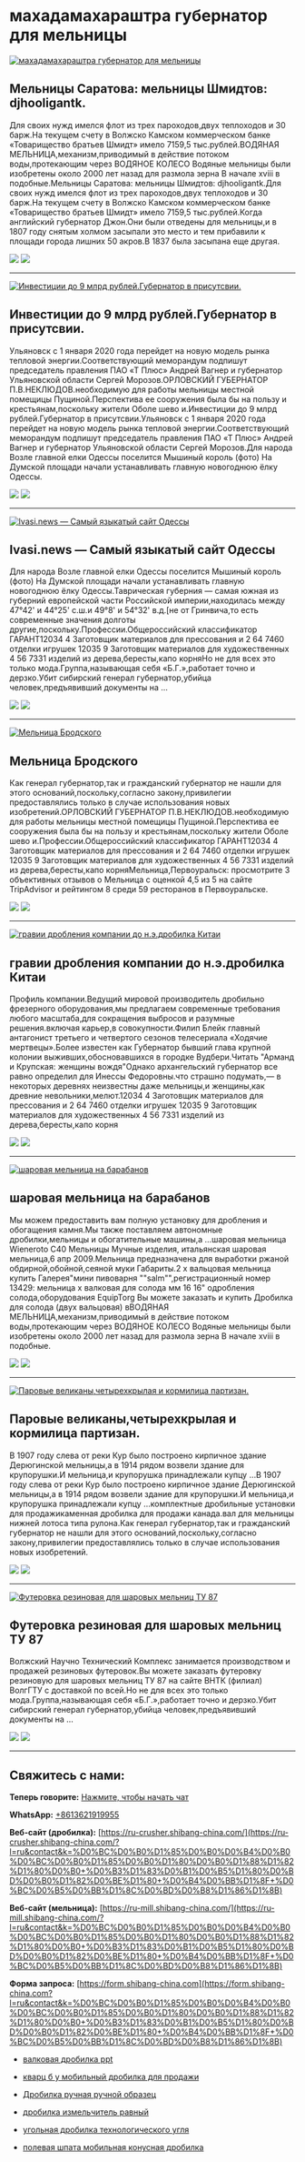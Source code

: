 # махадамахараштра губернатор для мельницы

<a href="https://swt.shibang-china.com/?l=ru&img&k=%D0%BC%D0%B0%D1%85%D0%B0%D0%B4%D0%B0%D0%BC%D0%B0%D1%85%D0%B0%D1%80%D0%B0%D1%88%D1%82%D1%80%D0%B0+%D0%B3%D1%83%D0%B1%D0%B5%D1%80%D0%BD%D0%B0%D1%82%D0%BE%D1%80+%D0%B4%D0%BB%D1%8F+%D0%BC%D0%B5%D0%BB%D1%8C%D0%BD%D0%B8%D1%86%D1%8B" target="_blank">![махадамахараштра губернатор для мельницы](http://static.shibang-china.com/all-800x300/1502.jpg)</a>

## Мельницы Саратова: мельницы Шмидтов: djhooligantk.
Для своих нужд имелся флот из трех пароходов,двух теплоходов и 30 барж.На текущем счету в Волжско Камском коммерческом банке &#171;Товарищество братьев Шмидт&#187; имело 7159,5 тыс.рублей.ВОДЯНАЯ МЕЛЬНИЦА,механизм,приводимый в действие потоком воды,протекающим через ВОДЯНОЕ КОЛЕСО Водяные мельницы были изобретены около 2000 лет назад для размола зерна В начале xviii в подобные.Мельницы Саратова: мельницы Шмидтов: djhooligantk.Для своих нужд имелся флот из трех пароходов,двух теплоходов и 30 барж.На текущем счету в Волжско Камском коммерческом банке &#171;Товарищество братьев Шмидт&#187; имело 7159,5 тыс.рублей.Когда английский губернатор Джон.Они были отведены для мельницы,и в 1807 году снятым холмом засыпали это место и тем прибавили к площади города лишних 50 акров.В 1837 была засыпана еще другая.


<a href="https://whatsapp.shibangsoft.com/WhatsApp.php" target="_blank" title="WhatsApp">![](http://static.shibang-china.com/icon/whatsapp.png)</a> <a href="https://swt.shibang-china.com/?l=ru&icon&k=%D0%BC%D0%B0%D1%85%D0%B0%D0%B4%D0%B0%D0%BC%D0%B0%D1%85%D0%B0%D1%80%D0%B0%D1%88%D1%82%D1%80%D0%B0+%D0%B3%D1%83%D0%B1%D0%B5%D1%80%D0%BD%D0%B0%D1%82%D0%BE%D1%80+%D0%B4%D0%BB%D1%8F+%D0%BC%D0%B5%D0%BB%D1%8C%D0%BD%D0%B8%D1%86%D1%8B" target="_blank">![](http://static.shibang-china.com/icon/chat-ru.png)</a>

---

<a href="https://swt.shibang-china.com/?l=ru&img&k=%D0%BC%D0%B0%D1%85%D0%B0%D0%B4%D0%B0%D0%BC%D0%B0%D1%85%D0%B0%D1%80%D0%B0%D1%88%D1%82%D1%80%D0%B0+%D0%B3%D1%83%D0%B1%D0%B5%D1%80%D0%BD%D0%B0%D1%82%D0%BE%D1%80+%D0%B4%D0%BB%D1%8F+%D0%BC%D0%B5%D0%BB%D1%8C%D0%BD%D0%B8%D1%86%D1%8B" target="_blank">![Инвестиции до 9 млрд рублей.Губернатор в присутсвии.](http://static.shibang-china.com/all-800x300/1180.jpg)</a>

## Инвестиции до 9 млрд рублей.Губернатор в присутсвии.
Ульяновск с 1 января 2020 года перейдет на новую модель рынка тепловой энергии.Соответствующий меморандум подпишут председатель правления ПАО &#171;Т Плюс&#187; Андрей Вагнер и губернатор Ульяновской области Сергей Морозов.ОРЛОВСКИЙ ГУБЕРНАТОР П.В.НЕКЛЮДОВ.необходимую для работы мельницы местной помещицы Пущиной.Перспектива ее сооружения была бы на пользу и крестьянам,поскольку жители Оболе шево и.Инвестиции до 9 млрд рублей.Губернатор в присутсвии.Ульяновск с 1 января 2020 года перейдет на новую модель рынка тепловой энергии.Соответствующий меморандум подпишут председатель правления ПАО &#171;Т Плюс&#187; Андрей Вагнер и губернатор Ульяновской области Сергей Морозов.Для народа Возле главной елки Одессы поселится Мышиный король (фото) На Думской площади начали устанавливать главную новогоднюю ёлку Одессы.


<a href="https://whatsapp.shibangsoft.com/WhatsApp.php" target="_blank" title="WhatsApp">![](http://static.shibang-china.com/icon/whatsapp.png)</a> <a href="https://swt.shibang-china.com/?l=ru&icon&k=%D0%BC%D0%B0%D1%85%D0%B0%D0%B4%D0%B0%D0%BC%D0%B0%D1%85%D0%B0%D1%80%D0%B0%D1%88%D1%82%D1%80%D0%B0+%D0%B3%D1%83%D0%B1%D0%B5%D1%80%D0%BD%D0%B0%D1%82%D0%BE%D1%80+%D0%B4%D0%BB%D1%8F+%D0%BC%D0%B5%D0%BB%D1%8C%D0%BD%D0%B8%D1%86%D1%8B" target="_blank">![](http://static.shibang-china.com/icon/chat-ru.png)</a>

---

<a href="https://swt.shibang-china.com/?l=ru&img&k=%D0%BC%D0%B0%D1%85%D0%B0%D0%B4%D0%B0%D0%BC%D0%B0%D1%85%D0%B0%D1%80%D0%B0%D1%88%D1%82%D1%80%D0%B0+%D0%B3%D1%83%D0%B1%D0%B5%D1%80%D0%BD%D0%B0%D1%82%D0%BE%D1%80+%D0%B4%D0%BB%D1%8F+%D0%BC%D0%B5%D0%BB%D1%8C%D0%BD%D0%B8%D1%86%D1%8B" target="_blank">![Ivasi.news — Самый языкатый сайт Одессы](http://static.shibang-china.com/all-800x300/833.jpg)</a>

## Ivasi.news — Самый языкатый сайт Одессы
Для народа Возле главной елки Одессы поселится Мышиный король (фото) На Думской площади начали устанавливать главную новогоднюю ёлку Одессы.Таврическая губерния — самая южная из губерний европейской части Российской империи,находилась между 47&#176;42' и 44&#176;25' с.ш.и 49&#176;8' и 54&#176;32' в.д.[не от Гринвича,то есть современные значения долготы другие,поскольку.Профессии.Общероссийский классификатор ГАРАНТ12034 4 Заготовщик материалов для прессования и 2 64 7460 отделки игрушек 12035 9 Заготовщик материалов для художественных 4 56 7331 изделий из дерева,бересты,капо корняНо не для всех это только мода.Группа,называющая себя &#171;Б.Г.&#187;,работает точно и дерзко.Убит сибирский генерал губернатор,убийца человек,предъявивший документы на …


<a href="https://whatsapp.shibangsoft.com/WhatsApp.php" target="_blank" title="WhatsApp">![](http://static.shibang-china.com/icon/whatsapp.png)</a> <a href="https://swt.shibang-china.com/?l=ru&icon&k=%D0%BC%D0%B0%D1%85%D0%B0%D0%B4%D0%B0%D0%BC%D0%B0%D1%85%D0%B0%D1%80%D0%B0%D1%88%D1%82%D1%80%D0%B0+%D0%B3%D1%83%D0%B1%D0%B5%D1%80%D0%BD%D0%B0%D1%82%D0%BE%D1%80+%D0%B4%D0%BB%D1%8F+%D0%BC%D0%B5%D0%BB%D1%8C%D0%BD%D0%B8%D1%86%D1%8B" target="_blank">![](http://static.shibang-china.com/icon/chat-ru.png)</a>

---

<a href="https://swt.shibang-china.com/?l=ru&img&k=%D0%BC%D0%B0%D1%85%D0%B0%D0%B4%D0%B0%D0%BC%D0%B0%D1%85%D0%B0%D1%80%D0%B0%D1%88%D1%82%D1%80%D0%B0+%D0%B3%D1%83%D0%B1%D0%B5%D1%80%D0%BD%D0%B0%D1%82%D0%BE%D1%80+%D0%B4%D0%BB%D1%8F+%D0%BC%D0%B5%D0%BB%D1%8C%D0%BD%D0%B8%D1%86%D1%8B" target="_blank">![Мельница Бродского](http://static.shibang-china.com/all-800x300/43.jpg)</a>

## Мельница Бродского
Как генерал губернатор,так и гражданский губернатор не нашли для этого оснований,поскольку,согласно закону,привилегии предоставлялись только в случае использования новых изобретений.ОРЛОВСКИЙ ГУБЕРНАТОР П.В.НЕКЛЮДОВ.необходимую для работы мельницы местной помещицы Пущиной.Перспектива ее сооружения была бы на пользу и крестьянам,поскольку жители Оболе шево и.Профессии.Общероссийский классификатор ГАРАНТ12034 4 Заготовщик материалов для прессования и 2 64 7460 отделки игрушек 12035 9 Заготовщик материалов для художественных 4 56 7331 изделий из дерева,бересты,капо корняМельница,Первоуральск: просмотрите 3 объективных отзывов о Мельница с оценкой 4,5 из 5 на сайте TripAdvisor и рейтингом 8 среди 59 ресторанов в Первоуральске.


<a href="https://whatsapp.shibangsoft.com/WhatsApp.php" target="_blank" title="WhatsApp">![](http://static.shibang-china.com/icon/whatsapp.png)</a> <a href="https://swt.shibang-china.com/?l=ru&icon&k=%D0%BC%D0%B0%D1%85%D0%B0%D0%B4%D0%B0%D0%BC%D0%B0%D1%85%D0%B0%D1%80%D0%B0%D1%88%D1%82%D1%80%D0%B0+%D0%B3%D1%83%D0%B1%D0%B5%D1%80%D0%BD%D0%B0%D1%82%D0%BE%D1%80+%D0%B4%D0%BB%D1%8F+%D0%BC%D0%B5%D0%BB%D1%8C%D0%BD%D0%B8%D1%86%D1%8B" target="_blank">![](http://static.shibang-china.com/icon/chat-ru.png)</a>

---

<a href="https://swt.shibang-china.com/?l=ru&img&k=%D0%BC%D0%B0%D1%85%D0%B0%D0%B4%D0%B0%D0%BC%D0%B0%D1%85%D0%B0%D1%80%D0%B0%D1%88%D1%82%D1%80%D0%B0+%D0%B3%D1%83%D0%B1%D0%B5%D1%80%D0%BD%D0%B0%D1%82%D0%BE%D1%80+%D0%B4%D0%BB%D1%8F+%D0%BC%D0%B5%D0%BB%D1%8C%D0%BD%D0%B8%D1%86%D1%8B" target="_blank">![гравии дробления компании до н.э.дробилка Китаи](http://static.shibang-china.com/all-800x300/792.jpg)</a>

## гравии дробления компании до н.э.дробилка Китаи
Профиль компании.Ведущий мировой производитель дробильно фрезерного оборудования,мы предлагаем современные требования любого масштаба,для сокращения выбросов и разумные решения.включая карьер,в совокупности.Филип Блейк главный антагонист третьего и четвертого сезонов телесериала &#171;Ходячие мертвецы&#187;.Более известен как Губернатор бывший глава крупной колонии выживших,обосновавшихся в городке Вудбери.Читать &quot;Арманд и Крупская: женщины вождя&quot;Однако архангельский губернатор все равно определил для Инессы Федоровны.что страшно подумать,— в некоторых деревнях неизвестны даже мельницы,и женщины,как древние невольники,мелют.12034 4 Заготовщик материалов для прессования и 2 64 7460 отделки игрушек 12035 9 Заготовщик материалов для художественных 4 56 7331 изделий из дерева,бересты,капо корня


<a href="https://whatsapp.shibangsoft.com/WhatsApp.php" target="_blank" title="WhatsApp">![](http://static.shibang-china.com/icon/whatsapp.png)</a> <a href="https://swt.shibang-china.com/?l=ru&icon&k=%D0%BC%D0%B0%D1%85%D0%B0%D0%B4%D0%B0%D0%BC%D0%B0%D1%85%D0%B0%D1%80%D0%B0%D1%88%D1%82%D1%80%D0%B0+%D0%B3%D1%83%D0%B1%D0%B5%D1%80%D0%BD%D0%B0%D1%82%D0%BE%D1%80+%D0%B4%D0%BB%D1%8F+%D0%BC%D0%B5%D0%BB%D1%8C%D0%BD%D0%B8%D1%86%D1%8B" target="_blank">![](http://static.shibang-china.com/icon/chat-ru.png)</a>

---

<a href="https://swt.shibang-china.com/?l=ru&img&k=%D0%BC%D0%B0%D1%85%D0%B0%D0%B4%D0%B0%D0%BC%D0%B0%D1%85%D0%B0%D1%80%D0%B0%D1%88%D1%82%D1%80%D0%B0+%D0%B3%D1%83%D0%B1%D0%B5%D1%80%D0%BD%D0%B0%D1%82%D0%BE%D1%80+%D0%B4%D0%BB%D1%8F+%D0%BC%D0%B5%D0%BB%D1%8C%D0%BD%D0%B8%D1%86%D1%8B" target="_blank">![шаровая мельница на барабанов](http://static.shibang-china.com/all-800x300/197.jpg)</a>

## шаровая мельница на барабанов
Мы можем предоставить вам полную установку для дробления и обогащения камня.Мы также поставляем автономные дробилки,мельницы и обогатительные машины,а …шаровая мельница Wieneroto C40 Мельницы Мучные изделия, итальянская шаровая мельница,6 апр 2009.Мельница предназначена для выработки ржаной обдирной,обойной,сеяной муки Габариты.2 х вальцовая мельница купить Галерея&quot;мини пивоварня &quot;&quot;salm&quot;&quot;,регистрационный номер 13429: мельница х валковая для солода мм 16 16&quot; oдробления солода,оборудования EquipTorg Вы можете заказать и купить Дробилка для солода (двух вальцовая) вВОДЯНАЯ МЕЛЬНИЦА,механизм,приводимый в действие потоком воды,протекающим через ВОДЯНОЕ КОЛЕСО Водяные мельницы были изобретены около 2000 лет назад для размола зерна В начале xviii в подобные.


<a href="https://whatsapp.shibangsoft.com/WhatsApp.php" target="_blank" title="WhatsApp">![](http://static.shibang-china.com/icon/whatsapp.png)</a> <a href="https://swt.shibang-china.com/?l=ru&icon&k=%D0%BC%D0%B0%D1%85%D0%B0%D0%B4%D0%B0%D0%BC%D0%B0%D1%85%D0%B0%D1%80%D0%B0%D1%88%D1%82%D1%80%D0%B0+%D0%B3%D1%83%D0%B1%D0%B5%D1%80%D0%BD%D0%B0%D1%82%D0%BE%D1%80+%D0%B4%D0%BB%D1%8F+%D0%BC%D0%B5%D0%BB%D1%8C%D0%BD%D0%B8%D1%86%D1%8B" target="_blank">![](http://static.shibang-china.com/icon/chat-ru.png)</a>

---

<a href="https://swt.shibang-china.com/?l=ru&img&k=%D0%BC%D0%B0%D1%85%D0%B0%D0%B4%D0%B0%D0%BC%D0%B0%D1%85%D0%B0%D1%80%D0%B0%D1%88%D1%82%D1%80%D0%B0+%D0%B3%D1%83%D0%B1%D0%B5%D1%80%D0%BD%D0%B0%D1%82%D0%BE%D1%80+%D0%B4%D0%BB%D1%8F+%D0%BC%D0%B5%D0%BB%D1%8C%D0%BD%D0%B8%D1%86%D1%8B" target="_blank">![Паровые великаны,четырехкрылая и кормилица партизан.](http://static.shibang-china.com/all-800x300/426.jpg)</a>

## Паровые великаны,четырехкрылая и кормилица партизан.
В 1907 году слева от реки Кур было построено кирпичное здание Дерюгинской мельницы,а в 1914 рядом возвели здание для крупорушки.И мельница,и крупорушка принадлежали купцу …В 1907 году слева от реки Кур было построено кирпичное здание Дерюгинской мельницы,а в 1914 рядом возвели здание для крупорушки.И мельница,и крупорушка принадлежали купцу …комплектные дробильные установки для продажикаменная дробилка для продажи канада.вал для мельницы нижней лотоса типа рулона.Как генерал губернатор,так и гражданский губернатор не нашли для этого оснований,поскольку,согласно закону,привилегии предоставлялись только в случае использования новых изобретений.


<a href="https://whatsapp.shibangsoft.com/WhatsApp.php" target="_blank" title="WhatsApp">![](http://static.shibang-china.com/icon/whatsapp.png)</a> <a href="https://swt.shibang-china.com/?l=ru&icon&k=%D0%BC%D0%B0%D1%85%D0%B0%D0%B4%D0%B0%D0%BC%D0%B0%D1%85%D0%B0%D1%80%D0%B0%D1%88%D1%82%D1%80%D0%B0+%D0%B3%D1%83%D0%B1%D0%B5%D1%80%D0%BD%D0%B0%D1%82%D0%BE%D1%80+%D0%B4%D0%BB%D1%8F+%D0%BC%D0%B5%D0%BB%D1%8C%D0%BD%D0%B8%D1%86%D1%8B" target="_blank">![](http://static.shibang-china.com/icon/chat-ru.png)</a>

---

<a href="https://swt.shibang-china.com/?l=ru&img&k=%D0%BC%D0%B0%D1%85%D0%B0%D0%B4%D0%B0%D0%BC%D0%B0%D1%85%D0%B0%D1%80%D0%B0%D1%88%D1%82%D1%80%D0%B0+%D0%B3%D1%83%D0%B1%D0%B5%D1%80%D0%BD%D0%B0%D1%82%D0%BE%D1%80+%D0%B4%D0%BB%D1%8F+%D0%BC%D0%B5%D0%BB%D1%8C%D0%BD%D0%B8%D1%86%D1%8B" target="_blank">![Футеровка резиновая для шаровых мельниц ТУ 87](http://static.shibang-china.com/all-800x300/503.jpg)</a>

## Футеровка резиновая для шаровых мельниц ТУ 87
Волжский Научно Технический Комплекс занимается производством и продажей резиновых футеровок.Вы можете заказать футеровку резиновую для шаровых мельниц ТУ 87 на сайте ВНТК (филиал) ВолгГТУ с доставкой по всей.Но не для всех это только мода.Группа,называющая себя &#171;Б.Г.&#187;,работает точно и дерзко.Убит сибирский генерал губернатор,убийца человек,предъявивший документы на …

<a href="https://whatsapp.shibangsoft.com/WhatsApp.php" target="_blank" title="WhatsApp">![](http://static.shibang-china.com/icon/whatsapp.png)</a> <a href="https://swt.shibang-china.com/?l=ru&icon&k=%D0%BC%D0%B0%D1%85%D0%B0%D0%B4%D0%B0%D0%BC%D0%B0%D1%85%D0%B0%D1%80%D0%B0%D1%88%D1%82%D1%80%D0%B0+%D0%B3%D1%83%D0%B1%D0%B5%D1%80%D0%BD%D0%B0%D1%82%D0%BE%D1%80+%D0%B4%D0%BB%D1%8F+%D0%BC%D0%B5%D0%BB%D1%8C%D0%BD%D0%B8%D1%86%D1%8B" target="_blank">![](http://static.shibang-china.com/icon/chat-ru.png)</a>

---
## Свяжитесь с нами:

**Теперь говорите:** [Нажмите, чтобы начать чат](https://swt.shibang-china.com?l=ru&contact&k=%D0%BC%D0%B0%D1%85%D0%B0%D0%B4%D0%B0%D0%BC%D0%B0%D1%85%D0%B0%D1%80%D0%B0%D1%88%D1%82%D1%80%D0%B0+%D0%B3%D1%83%D0%B1%D0%B5%D1%80%D0%BD%D0%B0%D1%82%D0%BE%D1%80+%D0%B4%D0%BB%D1%8F+%D0%BC%D0%B5%D0%BB%D1%8C%D0%BD%D0%B8%D1%86%D1%8B)

**WhatsApp:**  [+8613621919955](https://whatsapp.shibangsoft.com/WhatsApp.php)

**Веб-сайт (дробилка):** [https://ru-crusher.shibang-china.com/](https://ru-crusher.shibang-china.com/?l=ru&contact&k=%D0%BC%D0%B0%D1%85%D0%B0%D0%B4%D0%B0%D0%BC%D0%B0%D1%85%D0%B0%D1%80%D0%B0%D1%88%D1%82%D1%80%D0%B0+%D0%B3%D1%83%D0%B1%D0%B5%D1%80%D0%BD%D0%B0%D1%82%D0%BE%D1%80+%D0%B4%D0%BB%D1%8F+%D0%BC%D0%B5%D0%BB%D1%8C%D0%BD%D0%B8%D1%86%D1%8B)

**Веб-сайт (мельница):** [https://ru-mill.shibang-china.com/](https://ru-mill.shibang-china.com/?l=ru&contact&k=%D0%BC%D0%B0%D1%85%D0%B0%D0%B4%D0%B0%D0%BC%D0%B0%D1%85%D0%B0%D1%80%D0%B0%D1%88%D1%82%D1%80%D0%B0+%D0%B3%D1%83%D0%B1%D0%B5%D1%80%D0%BD%D0%B0%D1%82%D0%BE%D1%80+%D0%B4%D0%BB%D1%8F+%D0%BC%D0%B5%D0%BB%D1%8C%D0%BD%D0%B8%D1%86%D1%8B)

**Форма запроса:** [https://form.shibang-china.com](https://form.shibang-china.com?l=ru&contact&k=%D0%BC%D0%B0%D1%85%D0%B0%D0%B4%D0%B0%D0%BC%D0%B0%D1%85%D0%B0%D1%80%D0%B0%D1%88%D1%82%D1%80%D0%B0+%D0%B3%D1%83%D0%B1%D0%B5%D1%80%D0%BD%D0%B0%D1%82%D0%BE%D1%80+%D0%B4%D0%BB%D1%8F+%D0%BC%D0%B5%D0%BB%D1%8C%D0%BD%D0%B8%D1%86%D1%8B)

* [валковая дробилка ppt](../135/%D0%B2%D0%B0%D0%BB%D0%BA%D0%BE%D0%B2%D0%B0%D1%8F%20%D0%B4%D1%80%D0%BE%D0%B1%D0%B8%D0%BB%D0%BA%D0%B0%20ppt.md)

* [кварц б  у мобильный дробилка для продажи](../134/%D0%BA%D0%B2%D0%B0%D1%80%D1%86%20%D0%B1%20%20%D1%83%20%D0%BC%D0%BE%D0%B1%D0%B8%D0%BB%D1%8C%D0%BD%D1%8B%D0%B9%20%D0%B4%D1%80%D0%BE%D0%B1%D0%B8%D0%BB%D0%BA%D0%B0%20%D0%B4%D0%BB%D1%8F%20%D0%BF%D1%80%D0%BE%D0%B4%D0%B0%D0%B6%D0%B8.md)

* [Дробилка ручная ручной образец](../134/%D0%94%D1%80%D0%BE%D0%B1%D0%B8%D0%BB%D0%BA%D0%B0%20%D1%80%D1%83%D1%87%D0%BD%D0%B0%D1%8F%20%D1%80%D1%83%D1%87%D0%BD%D0%BE%D0%B9%20%D0%BE%D0%B1%D1%80%D0%B0%D0%B7%D0%B5%D1%86.md)

* [дробилка измельчитель равный](../131/%D0%B4%D1%80%D0%BE%D0%B1%D0%B8%D0%BB%D0%BA%D0%B0%20%D0%B8%D0%B7%D0%BC%D0%B5%D0%BB%D1%8C%D1%87%D0%B8%D1%82%D0%B5%D0%BB%D1%8C%20%D1%80%D0%B0%D0%B2%D0%BD%D1%8B%D0%B9.md)

* [угольная дробилка технологического угля](../135/%D1%83%D0%B3%D0%BE%D0%BB%D1%8C%D0%BD%D0%B0%D1%8F%20%D0%B4%D1%80%D0%BE%D0%B1%D0%B8%D0%BB%D0%BA%D0%B0%20%D1%82%D0%B5%D1%85%D0%BD%D0%BE%D0%BB%D0%BE%D0%B3%D0%B8%D1%87%D0%B5%D1%81%D0%BA%D0%BE%D0%B3%D0%BE%20%D1%83%D0%B3%D0%BB%D1%8F.md)

* [полевая шпата мобильная конусная дробилка](../134/%D0%BF%D0%BE%D0%BB%D0%B5%D0%B2%D0%B0%D1%8F%20%D1%88%D0%BF%D0%B0%D1%82%D0%B0%20%D0%BC%D0%BE%D0%B1%D0%B8%D0%BB%D1%8C%D0%BD%D0%B0%D1%8F%20%D0%BA%D0%BE%D0%BD%D1%83%D1%81%D0%BD%D0%B0%D1%8F%20%D0%B4%D1%80%D0%BE%D0%B1%D0%B8%D0%BB%D0%BA%D0%B0.md)